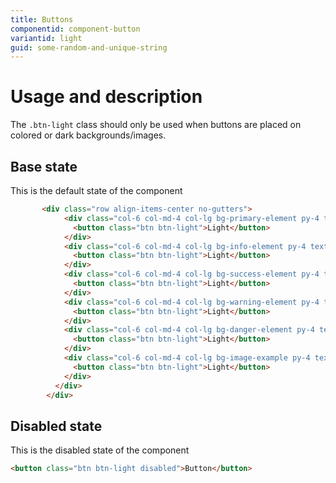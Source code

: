 ```yaml
---
title: Buttons
componentid: component-button
variantid: light
guid: some-random-and-unique-string
---
```

# Usage and description
The `.btn-light` class should only be used when buttons are placed on colored or dark backgrounds/images.

## Base state
This is the default state of the component
```html
       <div class="row align-items-center no-gutters">
            <div class="col-6 col-md-4 col-lg bg-primary-element py-4 text-center">
              <button class="btn btn-light">Light</button>
            </div>
            <div class="col-6 col-md-4 col-lg bg-info-element py-4 text-center">
              <button class="btn btn-light">Light</button>
            </div>
            <div class="col-6 col-md-4 col-lg bg-success-element py-4 text-center">
              <button class="btn btn-light">Light</button>
            </div>
            <div class="col-6 col-md-4 col-lg bg-warning-element py-4 text-center">
              <button class="btn btn-light">Light</button>
            </div>
            <div class="col-6 col-md-4 col-lg bg-danger-element py-4 text-center">
              <button class="btn btn-light">Light</button>
            </div>
            <div class="col-6 col-md-4 col-lg bg-image-example py-4 text-center">
              <button class="btn btn-light">Light</button>
            </div>
          </div>
        </div>
```

## Disabled state
This is the disabled state of the component
```html
<button class="btn btn-light disabled">Button</button>
```